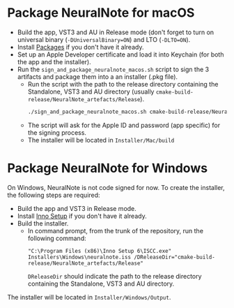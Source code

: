 # Package NeuralNote for macOS

- Build the app, VST3 and AU in Release mode (don't forget to turn on universal binary (`-DUniversalBinary=ON`) and
  LTO (`-DLTO=ON`).
- Install [Packages](http://s.sudre.free.fr/Software/Packages/about.html) if you don't have it already.
- Set up an Apple Developer certificate and load it into Keychain (for both the app and the installer).
- Run the `sign_and_package_neuralnote_macos.sh` script to sign the 3 artifacts and package them into a an
  installer (.pkg file).
    - Run the script with the path to the release directory containing the Standalone, VST3 and AU directory (usually
      `cmake-build-release/NeuralNote_artefacts/Release`).
      ```bash
      ./sign_and_package_neuralnote_macos.sh cmake-build-release/NeuralNote_artefacts/Release
      ``` 
    - The script will ask for the Apple ID and password (app specific) for the signing process.
    - The installer will be located in `Installer/Mac/build`

# Package NeuralNote for Windows

On Windows, NeuralNote is not code signed for now. To create the installer, the following steps are required:

- Build the app and VST3 in Release mode.
- Install [Inno Setup](https://jrsoftware.org/isinfo.php) if you don't have it already.
- Build the installer.
    - In command prompt, from the trunk of the repository, run the following command:
      ```commandline
      "C:\Program Files (x86)\Inno Setup 6\ISCC.exe" Installers\Windows\neuralnote.iss /DReleaseDir="cmake-build-release/NeuralNote_artefacts/Release"
      ```
      `DReleaseDir` should indicate the path to the release directory containing the Standalone, VST3 and AU directory.

The installer will be located in `Installer/Windows/Output`.